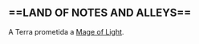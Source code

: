 ## ==LAND OF NOTES AND ALLEYS==

A Terra prometida a [Mage of Light](obsidian://open?vault=teste&file=RE-FRESH%2FPERSONAGENS%2FKIDS%2FNora%20Eug%C3%AAnia).